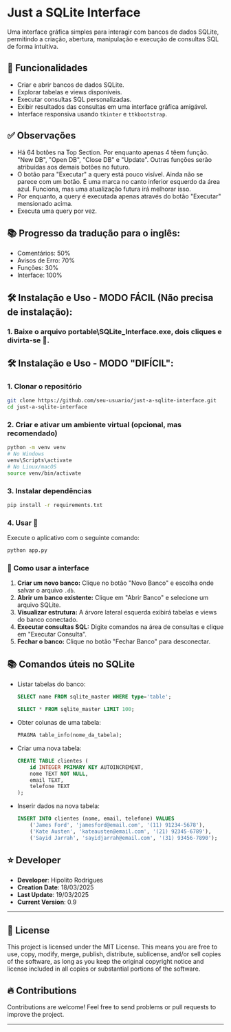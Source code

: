 # Just a SQLite Interface

Uma interface gráfica simples para interagir com bancos de dados SQLite, permitindo a criação, abertura, manipulação e execução de consultas SQL de forma intuitiva.

## 📌 Funcionalidades
- Criar e abrir bancos de dados SQLite.
- Explorar tabelas e views disponíveis.
- Executar consultas SQL personalizadas.
- Exibir resultados das consultas em uma interface gráfica amigável.
- Interface responsiva usando `tkinter` e `ttkbootstrap`.

## ✅ Observações
- Há 64 botões na Top Section. Por enquanto apenas 4 têem função. "New DB", "Open DB", "Close DB" e "Update". Outras funções serão atribuídas aos demais botões no futuro.
- O botão para "Executar" a query está pouco visível. Ainda não se parece com um botão. É uma marca no canto inferior esquerdo da área azul. Funciona, mas uma atualização futura irá melhorar isso.
- Por enquanto, a query é executada apenas através do botão "Executar" mensionado acima.
- Executa uma query por vez.

## 📚 Progresso da tradução para o inglês:
- Comentários: 50%
- Avisos de Erro: 70%
- Funções: 30%
- Interface: 100%

## 🛠️ Instalação e Uso - MODO FÁCIL (Não precisa de instalação):

### 1. Baixe o arquivo portable\SQLite_Interface.exe, dois cliques e divirta-se 🚀.

## 🛠️ Instalação e Uso - MODO "DIFÍCIL":

### 1. Clonar o repositório
```sh
git clone https://github.com/seu-usuario/just-a-sqlite-interface.git
cd just-a-sqlite-interface
```

### 2. Criar e ativar um ambiente virtual (opcional, mas recomendado)
```sh
python -m venv venv
# No Windows
venv\Scripts\activate
# No Linux/macOS
source venv/bin/activate
```

### 3. Instalar dependências
```sh
pip install -r requirements.txt
```

### 4. Usar 🚀

Execute o aplicativo com o seguinte comando:
```sh
python app.py
```

### 📌 Como usar a interface
1. **Criar um novo banco:** Clique no botão "Novo Banco" e escolha onde salvar o arquivo `.db`.
2. **Abrir um banco existente:** Clique em "Abrir Banco" e selecione um arquivo SQLite.
3. **Visualizar estrutura:** A árvore lateral esquerda exibirá tabelas e views do banco conectado.
4. **Executar consultas SQL:** Digite comandos na área de consultas e clique em "Executar Consulta".
5. **Fechar o banco:** Clique no botão "Fechar Banco" para desconectar.

## 📚 Comandos úteis no SQLite

- Listar tabelas do banco:
  ```sql
  SELECT name FROM sqlite_master WHERE type='table';
  ```
  ```sql
  SELECT * FROM sqlite_master LIMIT 100;
  ```
- Obter colunas de uma tabela:
  ```sql
  PRAGMA table_info(nome_da_tabela);
  ```
- Criar uma nova tabela:
  ```sql
  CREATE TABLE clientes (
      id INTEGER PRIMARY KEY AUTOINCREMENT,
      nome TEXT NOT NULL,
      email TEXT,
      telefone TEXT
  );
  ```
- Inserir dados na nova tabela:
  ```sql
  INSERT INTO clientes (nome, email, telefone) VALUES
      ('James Ford', 'jamesford@email.com', '(11) 91234-5678'),
      ('Kate Austen', 'kateausten@email.com', '(21) 92345-6789'),
      ('Sayid Jarrah', 'sayidjarrah@email.com', '(31) 93456-7890');
  ```

## ⭐ Developer

- **Developer**: Hipolito Rodrigues
- **Creation Date**: 18/03/2025
- **Last Update**: 19/03/2025
- **Current Version**: 0.9

---

## 📜 License

This project is licensed under the MIT License. This means you are free to use, copy, modify, merge, publish, distribute, sublicense, and/or sell copies of the software, as long as you keep the original copyright notice and license included in all copies or substantial portions of the software.

## 🔥 Contributions

Contributions are welcome! Feel free to send problems or pull requests to improve the project.

---

